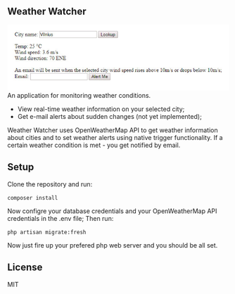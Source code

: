 ## Weather Watcher
![](index.jpg)
An application for monitoring weather conditions. 
   * View real-time weather information on your selected city;
   * Get e-mail alerts about sudden changes (not yet implemented);
   
Weather Watcher uses OpenWeatherMap API to get weather information about cities and to set
weather alerts using native trigger functionality. If a certain weather condition is met - you get notified by email.

## Setup
Clone the repository and run:
```
composer install
```
Now configre your database credentials and your OpenWeatherMap API credentials in the .env file;
Then run:
```
php artisan migrate:fresh
```
Now just fire up your prefered php web server and you should be all set.

## License
MIT
   
 
 
   